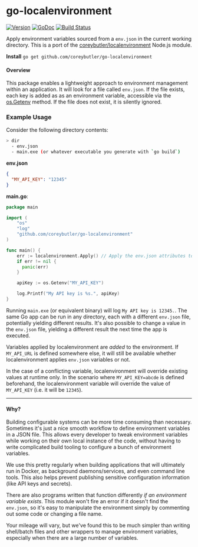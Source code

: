 # go-localenvironment

[![Version](https://img.shields.io/github/tag/coreybutler/go-localenvironment.svg)](https://github.com/coreybutler/go-localenvironment)
[![GoDoc](https://godoc.org/github.com/coreybutler/go-localenvironment?status.svg)](https://godoc.org/github.com/coreybutler/go-localenvironment)
[![Build Status](https://travis-ci.org/coreybutler/go-localenvironment.svg?branch=master)](https://travis-ci.org/coreybutler/go-localenvironment)

Apply environment variables sourced from a `env.json` in the current working directory. This is a port of the [coreybutler/localenvironment](https://github.com/coreybutler/localenvironment) Node.js module.

**Install** `go get github.com/coreybutler/go-localenvironment`

#### Overview

This package enables a lightweight approach to environment management within an application. It will look for a file called `env.json`. If the file exists, each key is added as as an environment variable, accessible via the [os.Getenv](https://golang.org/pkg/os/#Getenv) method. If the file does not exist, it is silently ignored.

### Example Usage

Consider the following directory contents:

```sh
> dir
  - env.json
  - main.exe (or whatever executable you generate with `go build`)
```

**env.json**

```json
{
  "MY_API_KEY": "12345"
}
```

**main.go**:

```go
package main

import (
    "os"
    "log"
    "github.com/coreybutler/go-localenvironment"
)

func main() {
    err := localenvironment.Apply() // Apply the env.json attributes to the environment variables.
    if err != nil {
      panic(err)
    }

    apiKey := os.Getenv("MY_API_KEY")

    log.Printf("My API key is %s.", apiKey)
}
```

Running `main.exe` (or equivalent binary) will log `My API key is 12345.`. The same Go app can be run in any directory, each with a different `env.json` file, potentially yielding different results. It's also possible to change a value in the `env.json` file, yielding a different result the next time the app is executed.

Variables applied by localenvironment are _added_ to the environment. If `MY_API_URL` is defined somewhere else, it will still be available whether localenvironment applies `env.json` variables or not.

In the case of a conflicting variable, localenvironment will override existing values at runtime only. In the scenario where `MY_API_KEY=abcde` is defined beforehand, the localenvironment variable will override the value of `MY_API_KEY` (i.e. it will be `12345`).

---

#### Why?

Building configurable systems can be more time consuming than necessary. Sometimes it's just a
nice smooth workflow to define environment variables in a JSON file. This allows every developer
to tweak environment variables while working on their own local instance of the code, without having to write complicated build tooling to configure a bunch of environment variables.

We use this pretty regularly when building applications that will ultimately run in Docker, as
background daemons/services, and even command line tools. This also helps prevent publishing
sensitive configuration information (like API keys and secrets).

There are also programs written that function differently _if an environment variable exists_. This
module won't fire an error if it doesn't find the `env.json`, so it's easy to manipulate the environment simply by commenting out some code or changing a file name.

Your mileage will vary, but we've found this to be much simpler than writing shell/batch files and other wrappers to manage environment variables, especially when there are a large number of variables.
